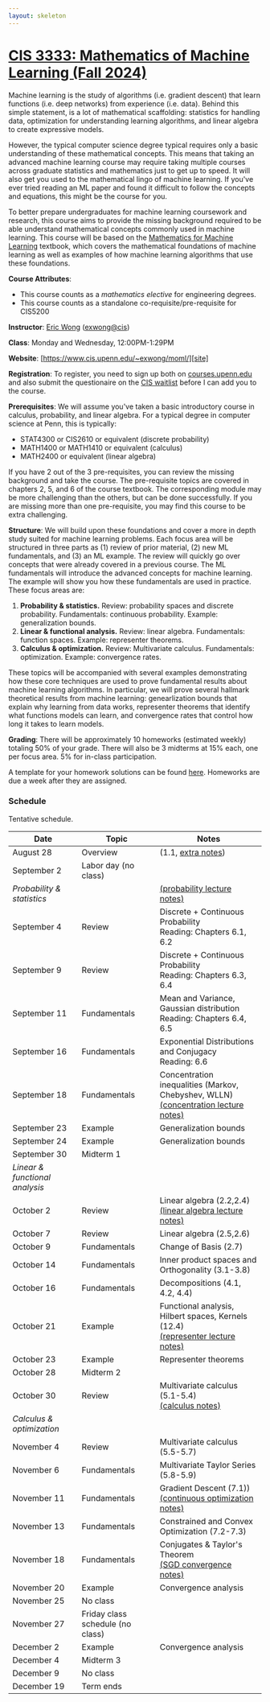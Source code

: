 ```yaml
---
layout: skeleton
---
```

[site]: https://www.cis.upenn.edu/~exwong/moml/

# [CIS 3333: Mathematics of Machine Learning (Fall 2024)][site]

Machine learning is the study of algorithms (i.e. gradient descent) that learn functions (i.e. deep networks) from experience (i.e. data). 
Behind this simple statement, is a lot of mathematical scaffolding: statistics for handling data, optimization for understanding learning algorithms, and linear algebra to create expressive models. 

However, the typical computer science degree typical requires only a basic understanding of these mathematical concepts. This means that taking an advanced machine learning course may require taking multiple courses across graduate statistics and mathematics just to get up to speed. It will also get you used to the mathematical lingo of machine learning. If you've ever tried reading an ML paper and found it difficult to follow the concepts and equations, this might be the course for you. 

To better prepare undergraduates for machine learning coursework and research, this course aims to provide the missing background required to be able understand mathematical concepts commonly used in machine learning. This course will be based on the [Mathematics for Machine Learning](https://mml-book.github.io/) textbook, which covers the mathematical foundations of machine learning as well as examples of how machine learning algorithms that use these foundations. 

**Course Attributes**: 
+ This course counts as a *mathematics elective* for engineering degrees. 
+ This course counts as a standalone co-requisite/pre-requisite for CIS5200

**Instructor**: [Eric Wong](https://www.cis.upenn.edu/~exwong) ([exwong@cis](mailto:exwong@cis.upenn.edu))

**Class**: Monday and Wednesday, 12:00PM-1:29PM

**Website**: [https://www.cis.upenn.edu/~exwong/moml/][site]

**Registration**: To register, you need to sign up both on [courses.upenn.edu](https://courses.upenn.edu/) and also submit the questionaire on the [CIS waitlist](https://advising.cis.upenn.edu/waitlist/) before I can add you to the course. 

**Prerequisites**: We will assume you've taken a basic introductory course in calculus, probability, and linear algebra. For a typical degree in computer science at Penn, this is typically: 
+ STAT4300 or CIS2610 or equivalent (discrete probability)
+ MATH1400 or MATH1410 or equivalent (calculus)
+ MATH2400 or equivalent (linear algebra)

If you have 2 out of the 3 pre-requisites, you can review the missing background and take the course. The pre-requisite topics are covered in chapters 2, 5, and 6 of the course textbook. The corresponding module may be more challenging than the others, but can be done successfully. If you are missing more than one pre-requisite, you may find this course to be extra challenging.  

**Structure**: We will build upon these foundations and cover a more in depth study suited for machine learning problems. Each focus area will be structured in three parts as (1) review of prior material, (2) new ML fundamentals, and (3) an ML example. The review will quickly go over concepts that were already covered in a previous course. The ML fundamentals will introduce the advanced concepts for machine learning. The example will show you how these fundamentals are used in practice. These focus areas are: 

1. **Probability & statistics.** Review: probability spaces and discrete probability. Fundamentals: continuous probability. Example: generalization bounds. 
2. **Linear & functional analysis.** Review: linear algebra. Fundamentals: function spaces. Example: representer theorems. 
3. **Calculus & optimization.** Review: Multivariate calculus. Fundamentals: optimization. Example: convergence rates. 

These topics will be accompanied with several examples demonstrating how these core techniques are used to prove fundamental results about machine learning algorithms. In particular, we will prove several hallmark theoretical results from machine learning: genearlization bounds that explain why learning from data works, representer theorems that identify what functions models can learn, and convergence rates that control how long it takes to learn models.  

**Grading**: There will be approximately 10 homeworks (estimated weekly) totaling 50% of your grade. There will also be 3 midterms at 15% each, one per focus area. 5% for in-class participation. 

A template for your homework solutions can be found [here](https://www.overleaf.com/read/jpxqtspbpqdk). Homeworks are due a week after they are assigned. 

### Schedule

Tentative schedule. 

| Date | Topic | Notes |
|---|---|---|
| August 28 | Overview | (1.1, [extra notes](https://www.cis.upenn.edu/~exwong/assets/moml/overview.pdf)) |
| September 2 | Labor day (no class) ||
| *Probability & statistics* || [(probability lecture notes)](https://www.cis.upenn.edu/~exwong/assets/moml/probability.pdf) |
| September 4 | Review | Discrete + Continuous Probability <br>Reading: Chapters 6.1, 6.2 |
| September 9 | Review |  Discrete + Continuous Probability <br>Reading: Chapters 6.3, 6.4 |
| September 11 | Fundamentals | Mean and Variance, Gaussian distribution <br>Reading: Chapters 6.4, 6.5|
| September 16 | Fundamentals | Exponential Distributions and Conjugacy <br>Reading: 6.6 |
| September 18 | Fundamentals | Concentration inequalities (Markov, Chebyshev, WLLN) <br>[(concentration lecture notes)](https://www.cis.upenn.edu/~exwong/assets/moml/concentration.pdf)|
| September 23 | Example | Generalization bounds |
| September 24 | Example | Generalization bounds |
| September 30 | Midterm 1 || 
| *Linear & functional analysis* |||
| October 2 | Review | Linear algebra  (2.2,2.4) <br>[(linear algebra lecture notes)](https://www.cis.upenn.edu/~exwong/assets/moml/linear_algebra.pdf)||
| October 7 | Review | Linear algebra (2.5,2.6)|
| October 9 | Fundamentals | Change of Basis (2.7)|
| October 14 | Fundamentals | Inner product spaces and Orthogonality (3.1-3.8) |
| October 16 | Fundamentals | Decompositions (4.1, 4.2, 4.4)|
| October 21 | Example | Functional analysis, Hilbert spaces, Kernels (12.4)  <br>[(representer lecture notes)](https://www.cis.upenn.edu/~exwong/assets/moml/representer.pdf)|
| October 23 | Example | Representer theorems |
| October 28 | Midterm 2 ||
| October 30 | Review | Multivariate calculus (5.1-5.4) <br>[(calculus notes)](https://www.cis.upenn.edu/~exwong/assets/moml/calculus.pdf)|
| *Calculus & optimization* |||
| November 4 | Review | Multivariate calculus (5.5-5.7)|
| November 6 | Fundamentals | Multivariate Taylor Series (5.8-5.9) |
| November 11 | Fundamentals | Gradient Descent (7.1))<br>[(continuous optimization notes)](https://www.cis.upenn.edu/~exwong/assets/moml/continuous_optimization.pdf)|
| November 13 | Fundamentals | Constrained and Convex Optimization (7.2-7.3) |
| November 18 | Fundamentals | Conjugates & Taylor's Theorem <br>[(SGD convergence notes)](https://www.cis.upenn.edu/~exwong/assets/moml/sgd_convergence.pdf)|
| November 20 | Example | Convergence analysis |
| November 25 | No class ||
| November 27 | Friday class schedule (no class) ||
| December 2 | Example | Convergence analysis |
| December 4 | Midterm 3 ||
| December 9 | No class ||
| December 19 | Term ends ||


